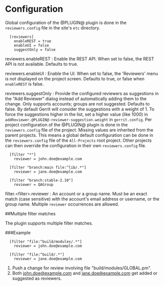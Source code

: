 Configuration
=============

Global configuration of the @PLUGIN@ plugin is done in the
`reviewers.config` file in the site's `etc` directory.

```
  [reviewers]
    enableREST = true
    enableUI = false
    suggestOnly = false
```

reviewers.enableREST
:	Enable the REST API. When set to false, the REST API is not available.
	Defaults to true.

reviewers.enableUI
:	Enable the UI.  When set to false, the 'Reviewers' menu is not displayed
	on the project screen. Defaults to true, or false when `enableREST` is false.

reviewers.suggestOnly
:	Provide the configured reviewers as suggestions in the "Add Reviewer" dialog
	instead of automatically adding them to the change. Only supports accounts;
	groups are not suggested. Defaults to false. By default Gerrit will consider
	the suggestions with a weight of 1. To force the suggestions higher in the
	list, set a higher value (like 1000) in `addReviewer.@PLUGIN@-reviewer-suggestion.weight`
	in `gerrit.config`.
Per project configuration of the @PLUGIN@ plugin is done in the
`reviewers.config` file of the project. Missing values are inherited
from the parent projects. This means a global default configuration can
be done in the `reviewers.config` file of the `All-Projects` root project.
Other projects can then override the configuration in their own
`reviewers.config` file.

```
  [filter "*"]
    reviewer = john.doe@example.com

  [filter "branch:main file:^lib/.*"]
    reviewer = jane.doe@example.com

  [filter "branch:stable-2.10"]
    reviewer = QAGroup

```

filter.\<filter\>.reviewer
:	An account or a group name. Must be an exact match (case sensitive) with the
	account's email address or username, or the group name.  Multiple `reviewer`
	occurrences are allowed.

##Multiple filter matches

The plugin supports multiple filter matches.

###Example

```
  [filter "file:^build/modules/.*"]
    reviewer = john.doe@example.com

  [filter "file:^build/.*"]
    reviewer = jane.doe@example.com

```

1. Push a change for review involving file "build/modules/GLOBAL.pm".
2. Both john.doe@example.com and jane.doe@example.com get added or suggested as reviewers.
